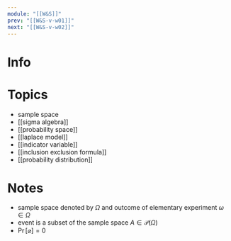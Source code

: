 ```yaml
---
module: "[[W&S]]"
prev: "[[W&S-v-w01]]"
next: "[[W&S-v-w02]]"
---
```


# Info

# Topics
- sample space
- [[sigma algebra]]
- [[probability space]]
- [[laplace model]]
- [[indicator variable]]
- [[inclusion exclusion formula]]
- [[probability distribution]]

# Notes
-  sample space denoted by $\Omega$ and outcome of elementary experiment $\omega \in \Omega$
- event is a subset of the sample space $A \in \mathcal{P}(\Omega)$
- $\Pr[\varnothing] = 0$

